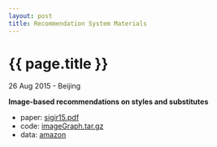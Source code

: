 ```yaml
---
layout: post
title: Recommendation System Materials
---
```


{{ page.title }}
================

<p class="meta">26 Aug 2015 - Beijing</p>

**Image-based recommendations on styles and substitutes**

- paper: [sigir15.pdf](http://cseweb.ucsd.edu/~jmcauley/pdfs/sigir15.pdf)
- code: [imageGraph.tar.gz](http://cseweb.ucsd.edu/~jmcauley/code/imageGraph.tar.gz)
- data: [amazon](http://jmcauley.ucsd.edu/data/amazon/)
